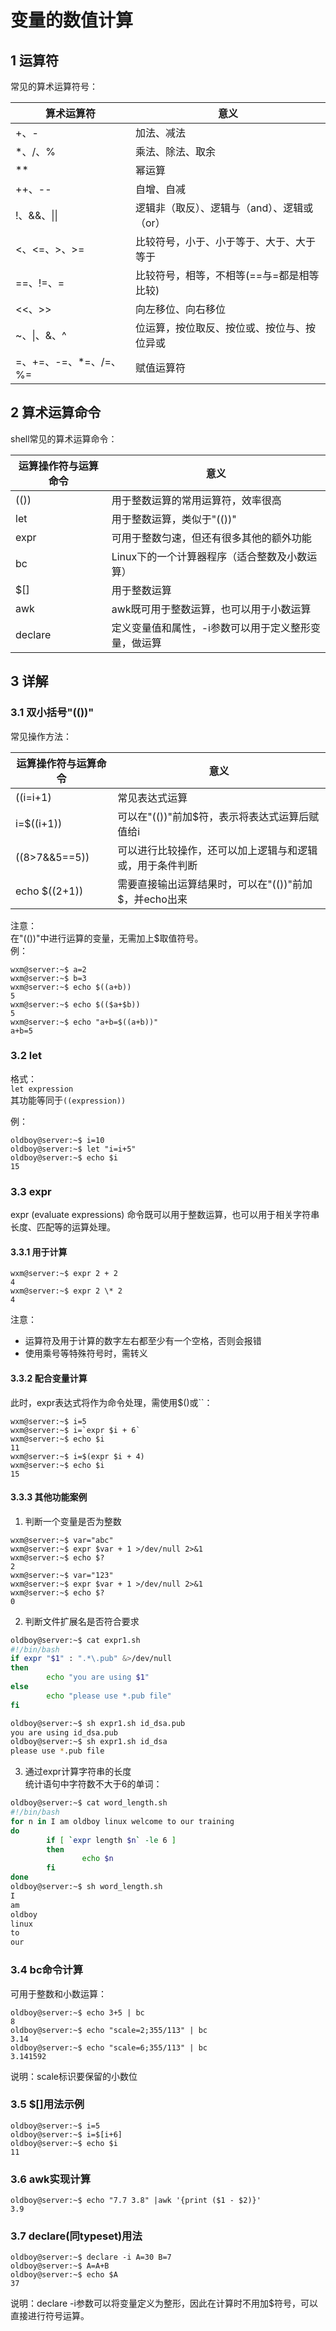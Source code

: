 # 变量的数值计算

## 1 运算符
常见的算术运算符号：  

算术运算符 | 意义  
---|---
+、- | 加法、减法  
\*、\/、\%  | 乘法、除法、取余  
\*\* | 幂运算  
++、-- | 自增、自减  
\!、&&、\|\| | 逻辑非（取反）、逻辑与（and）、逻辑或（or）  
<、<=、>、>= | 比较符号，小于、小于等于、大于、大于等于  
==、!=、= | 比较符号，相等，不相等(==与=都是相等比较)  
<<、>> | 向左移位、向右移位  
\~、\|、\&、\^ | 位运算，按位取反、按位或、按位与、按位异或  
=、+=、-=、*=、\/=、%= | 赋值运算符 

## 2 算术运算命令  
shell常见的算术运算命令： 

运算操作符与运算命令 | 意义  
---|---
(()) | 用于整数运算的常用运算符，效率很高  
let | 用于整数运算，类似于"(())"  
expr | 可用于整数匀速，但还有很多其他的额外功能  
bc | Linux下的一个计算器程序（适合整数及小数运算）  
$[] | 用于整数运算  
awk | awk既可用于整数运算，也可以用于小数运算  
declare | 定义变量值和属性，-i参数可以用于定义整形变量，做运算  

## 3 详解
### 3.1 双小括号"(())"  
常见操作方法：  

运算操作符与运算命令 | 意义  
---|---
((i=i+1) | 常见表达式运算  
i=$((i+1)) | 可以在"(())"前加$符，表示将表达式运算后赋值给i  
((8>7&&5==5)) | 可以进行比较操作，还可以加上逻辑与和逻辑或，用于条件判断  
echo $((2+1)) | 需要直接输出运算结果时，可以在"(())"前加$，并echo出来  

注意：  
在"(())"中进行运算的变量，无需加上$取值符号。  
例： 
```
wxm@server:~$ a=2
wxm@server:~$ b=3
wxm@server:~$ echo $((a+b))
5
wxm@server:~$ echo $(($a+$b))
5
wxm@server:~$ echo "a+b=$((a+b))"
a+b=5
```

### 3.2 let  
格式：  
``let expression``  
其功能等同于``((expression))``  

例：  
```
oldboy@server:~$ i=10
oldboy@server:~$ let "i=i+5"
oldboy@server:~$ echo $i
15
```

### 3.3 expr  
expr (evaluate expressions) 命令既可以用于整数运算，也可以用于相关字符串长度、匹配等的运算处理。  
#### 3.3.1 用于计算
```
wxm@server:~$ expr 2 + 2
4
wxm@server:~$ expr 2 \* 2
4
```  
注意：  
  - 运算符及用于计算的数字左右都至少有一个空格，否则会报错  
  - 使用乘号等特殊符号时，需转义  

#### 3.3.2 配合变量计算  
此时，expr表达式将作为命令处理，需使用$()或``：  
```
wxm@server:~$ i=5
wxm@server:~$ i=`expr $i + 6`
wxm@server:~$ echo $i
11
wxm@server:~$ i=$(expr $i + 4)
wxm@server:~$ echo $i         
15
```

#### 3.3.3 其他功能案例

1. 判断一个变量是否为整数  
```
wxm@server:~$ var="abc"
wxm@server:~$ expr $var + 1 >/dev/null 2>&1
wxm@server:~$ echo $?  
2
wxm@server:~$ var="123"
wxm@server:~$ expr $var + 1 >/dev/null 2>&1
wxm@server:~$ echo $?  
0
```  

2. 判断文件扩展名是否符合要求  
```bash
oldboy@server:~$ cat expr1.sh 
#!/bin/bash
if expr "$1" : ".*\.pub" &>/dev/null
then
        echo "you are using $1"
else
        echo "please use *.pub file"
fi

oldboy@server:~$ sh expr1.sh id_dsa.pub
you are using id_dsa.pub
oldboy@server:~$ sh expr1.sh id_dsa
please use *.pub file
```

3. 通过expr计算字符串的长度  
统计语句中字符数不大于6的单词：  
```bash
oldboy@server:~$ cat word_length.sh 
#!/bin/bash
for n in I am oldboy linux welcome to our training
do
        if [ `expr length $n` -le 6 ]
        then
                echo $n
        fi
done
oldboy@server:~$ sh word_length.sh 
I
am
oldboy
linux
to
our
```

### 3.4 bc命令计算
可用于整数和小数运算：  
```
oldboy@server:~$ echo 3+5 | bc
8
oldboy@server:~$ echo "scale=2;355/113" | bc
3.14
oldboy@server:~$ echo "scale=6;355/113" | bc 
3.141592
```  
说明：scale标识要保留的小数位

### 3.5 $[]用法示例   
```
oldboy@server:~$ i=5
oldboy@server:~$ i=$[i+6]
oldboy@server:~$ echo $i
11
```  

### 3.6 awk实现计算  
```
oldboy@server:~$ echo "7.7 3.8" |awk '{print ($1 - $2)}'
3.9
```  

### 3.7 declare(同typeset)用法
```
oldboy@server:~$ declare -i A=30 B=7
oldboy@server:~$ A=A+B
oldboy@server:~$ echo $A
37
```
说明：declare -i参数可以将变量定义为整形，因此在计算时不用加$符号，可以直接进行符号运算。   
